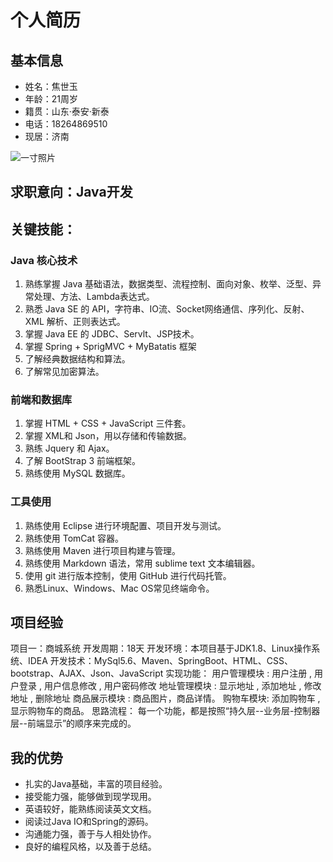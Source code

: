 # 个人简历

## 基本信息
- 姓名：焦世玉
- 年龄：21周岁
- 籍贯：山东·泰安·新泰
- 电话：18264869510
- 现居：济南

![一寸照片]()

## 求职意向：Java开发

## 关键技能：
### Java 核心技术
1. 熟练掌握 Java 基础语法，数据类型、流程控制、面向对象、枚举、泛型、异常处理、方法、Lambda表达式。
2. 熟悉 Java SE 的 API，字符串、IO流、Socket网络通信、序列化、反射、XML 解析、正则表达式。
3. 掌握 Java EE 的 JDBC、Servlt、JSP技术。
4. 掌握 Spring + SprigMVC + MyBatatis 框架
5. 了解经典数据结构和算法。
6. 了解常见加密算法。

### 前端和数据库
1. 掌握 HTML + CSS + JavaScript 三件套。
2. 掌握 XML和 Json，用以存储和传输数据。
3. 熟练 Jquery 和 Ajax。
4. 了解 BootStrap 3 前端框架。
5. 熟练使用 MySQL 数据库。

### 工具使用
1. 熟练使用 Eclipse 进行环境配置、项目开发与测试。
2. 熟练使用 TomCat 容器。
3. 熟练使用 Maven 进行项目构建与管理。
4. 熟练使用 Markdown 语法，常用 sublime text 文本编辑器。
5. 使用 git 进行版本控制，使用 GitHub 进行代码托管。
6. 熟悉Linux、Windows、Mac OS常见终端命令。


## 项目经验
项目一：商城系统
开发周期：18天
开发环境：本项目基于JDK1.8、Linux操作系统、IDEA
开发技术：MySql5.6、Maven、SpringBoot、HTML、CSS、bootstrap、AJAX、Json、JavaScript
实现功能：
用户管理模块 : 用户注册 , 用户登录 , 用户信息修改 , 用户密码修改
地址管理模块 : 显示地址 , 添加地址 , 修改地址 , 删除地址
商品展示模块 : 商品图片，商品详情。
购物车模块: 添加购物车 , 显示购物车的商品。
思路流程：
每一个功能，都是按照“持久层--业务层-控制器层--前端显示”的顺序来完成的。

## 我的优势
- 扎实的Java基础，丰富的项目经验。
- 接受能力强，能够做到现学现用。
- 英语较好，能熟练阅读英文文档。
- 阅读过Java IO和Spring的源码。
- 沟通能力强，善于与人相处协作。
- 良好的编程风格，以及善于总结。